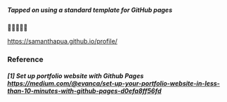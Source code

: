 ##### Tapped on using a standard template for GitHub pages 
:ghost::raised_hands::speech_balloon::love_you_gesture::thought_balloon:

https://samanthapua.github.io/profile/
<br>


### Reference



##### [1] Set up portfolio website with Github Pages https://medium.com/@evanca/set-up-your-portfolio-website-in-less-than-10-minutes-with-github-pages-d0efa8ff56fd



